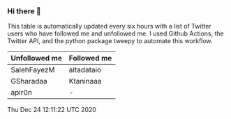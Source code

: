 ### Hi there 👋

This table is automatically updated every six hours with a list of Twitter users who have followed me and unfollowed me. I used Github Actions, the Twitter API, and the python package tweepy to automate this workflow.

| Unfollowed me |  Followed me |
| --- | --- |
|SalehFayezM|altadataio|
|GSharadaa|Ktaninaaa|
|apir0n|-|
Thu Dec 24 12:11:22 UTC 2020
